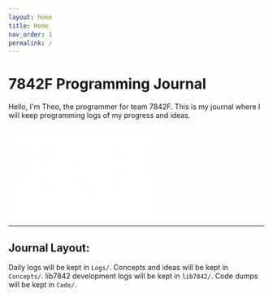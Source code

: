 ```yaml
---
layout: home
title: Home
nav_order: 1
permalink: /
---
```


# 7842F Programming Journal

Hello, I'm Theo, the programmer for team 7842F. This is my journal where I will keep programming logs of my progress and ideas.

<img src="assets/images/7842FLogo-632x356-600x356.png" width="300" height="178" />

---

## Journal Layout:

Daily logs will be kept in `Logs/`.
Concepts and ideas will be kept in `Concepts/`.
lib7842 development logs will be kept in `lib7842/`.
Code dumps will be kept in `Code/`.



